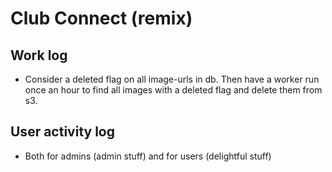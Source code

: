 # Club Connect (remix)

## Work log
-  Consider a deleted flag on all image-urls in db. Then have a worker run once an hour to find all images with a deleted flag and delete them from s3.

## User activity log
  - Both for admins (admin stuff) and for users (delightful stuff) 
